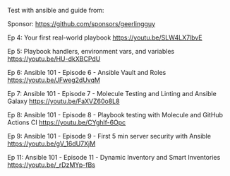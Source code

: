 Test with ansible and guide from:

Sponsor:
https://github.com/sponsors/geerlingguy

Ep 4: 
Your first real-world playbook
https://youtu.be/SLW4LX7lbvE

Ep 5: 
Playbook handlers, environment vars, and variables
https://youtu.be/HU-dkXBCPdU

Ep 6:
Ansible 101 - Episode 6 - Ansible Vault and Roles
https://youtu.be/JFweg2dUvqM

Ep 7:
Ansible 101 - Episode 7 - Molecule Testing and Linting and Ansible Galaxy
https://youtu.be/FaXVZ60o8L8

Ep 8:
Ansible 101 - Episode 8 - Playbook testing with Molecule and GitHub Actions CI
https://youtu.be/CYghlf-6Opc

Ep 9:
Ansible 101 - Episode 9 - First 5 min server security with Ansible
https://youtu.be/gV_16dU7XjM

Ep 11:
Ansible 101 - Episode 11 - Dynamic Inventory and Smart Inventories
https://youtu.be/_rDzMYp-fBs
